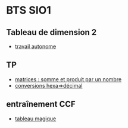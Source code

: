 # BTS SIO1

## Tableau de dimension 2
* [travail autonome](https://notebook.basthon.fr/?from=https://raw.githubusercontent.com/thfruchart/sio1/main/TAB2_TRAINING.ipynb)
## TP
* [matrices : somme et produit par un nombre](SommeEtProdk.py)
* [conversions hexa=>décimal](TD9_conversions.ipynb)
## entraînement CCF
* [tableau magique](TabMag)
